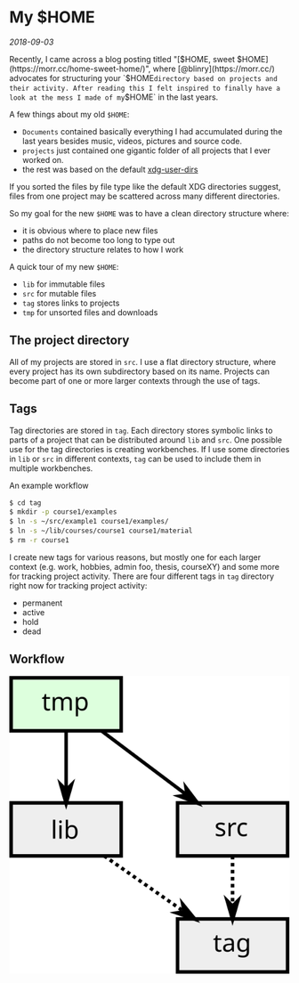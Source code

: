# My $HOME

*2018-09-03*

Recently, I came across a blog posting titled "[$HOME, sweet $HOME](https://morr.cc/home-sweet-home/)", where [@blinry](https://morr.cc/) advocates for structuring your `$HOME` directory based on projects and their activity.
After reading this I felt inspired to finally have a look at the mess I made of my `$HOME` in the last years.

A few things about my old `$HOME`:
- ``Documents`` contained basically everything I had accumulated during the last years besides music, videos, pictures and source code.
- ``projects`` just contained one gigantic folder of all projects that I ever worked on.
- the rest was based on the default [xdg-user-dirs](https://freedesktop.org/wiki/Software/xdg-user-dirs/)

If you sorted the files by file type like the default XDG directories suggest, files from one project may be scattered across many different directories.

So my goal for the new `$HOME` was to have a clean directory structure where:
 - it is obvious where to place new files
 - paths do not become too long to type out
 - the directory structure relates to how I work

A quick tour of my new `$HOME`:

- `lib` for immutable files
- `src` for mutable files
- `tag` stores links to projects
- `tmp` for unsorted files and downloads

## The project directory

All of my projects are stored in `src`.
I use a flat directory structure, where every project has its own subdirectory based on its name.
Projects can become part of one or more larger contexts through the use of tags. 

## Tags

Tag directories are stored in `tag`.
Each directory stores symbolic links to parts of a project that can be distributed around `lib` and `src`.
One possible use for the tag directories is creating workbenches.
If I use some directories in `lib` or `src` in different contexts, `tag` can be used to include them in multiple workbenches.

An example workflow
```sh
$ cd tag
$ mkdir -p course1/examples
$ ln -s ~/src/example1 course1/examples/
$ ln -s ~/lib/courses/course1 course1/material
$ rm -r course1
```

I create new tags for various reasons, but mostly one for each larger context (e.g. work, hobbies, admin foo, thesis, courseXY) and some more for tracking project activity.
There are four different tags in `tag` directory right now for tracking project activity:
 
- permanent
- active
- hold
- dead

## Workflow

![Basically this](home.svg)
